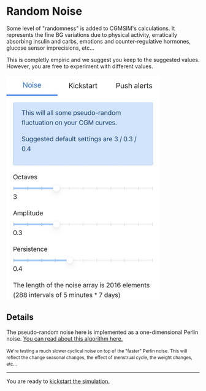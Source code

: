 # Random Noise 
Some level of "randomness" is added to CGMSIM's calculations. It represents the fine BG variations due to physical activity, erratically absorbing insulin and carbs, emotions and counter-regulative hormones, glucose sensor imprecisions, etc... 

This is completly empiric and we suggest you keep to the suggested values. However, you are free to experiment with different values.

<img src="../img/profile_mobile_noise.jpg" alt="Random Create" width="400"/>

## Details

The pseudo-random noise here is implemented as a one-dimensional Perlin noise. <a href="https://github.com/andrewrk/node-perlin-noise" target="_blank">You can read about this algorithm here.</a>

<span style="font-size:smaller"> We're testing a much slower cyclical noise on top of the "faster" Perlin noise. This will reflect the change seasonal changes, the effect of menstrual cycle, the weight changes, etc... </span>

<hr>

You are ready to [kickstart the simulation.](kickstart.md)

<br>
